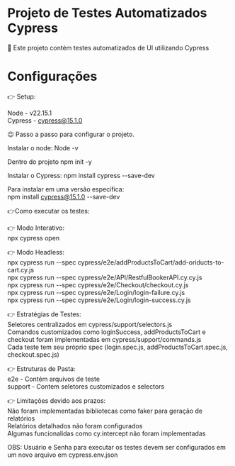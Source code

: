 # Projeto de Testes Automatizados Cypress

:robot: Este projeto contém testes automatizados de UI utilizando Cypress


# Configurações

:point_right: Setup:

Node - v22.15.1<br/>
Cypress - cypress@15.1.0

:wink: Passo a passo para configurar o projeto.

Instalar o node: 
Node -v

Dentro do projeto
npm init -y

Instalar o Cypress:
npm install cypress --save-dev

Para instalar em uma versão específica: <br/>
npm install cypress@15.1.0 --save-dev

:point_right:Como executar os testes:

:point_right: Modo Interativo: <br/>
npx cypress open 

:point_right: Modo Headless: <br/>
npx cypress run --spec cypress/e2e/addProductsToCart/add-oriducts-to-cart.cy.js <br/>
npx cypress run --spec cypress/e2e/API/RestfulBookerAPI.cy.cy.js <br/>
npx cypress run --spec cypress/e2e/Checkout/checkout.cy.js <br/>
npx cypress run --spec cypress/e2e/Login/login-failure.cy.js <br/>
npx cypress run --spec cypress/e2e/Login/login-success.cy.js <br/>


:point_right: Estratégias de Testes: <br/>
Seletores centralizados em cypress/support/selectors.js <br/>
Comandos customizados como loginSuccess, addProductsToCart e checkout foram implementadas em cypress/support/commands.js <br/>
Cada teste tem seu próprio spec (login.spec.js, addProductsToCart.spec.js, checkout.spec.js)

:point_right: Estruturas de Pasta: <br/>
e2e - Contém arquivos de teste <br/>
support - Contem seletores customizados e selectors

:point_right: Limitações devido aos prazos: <br/>
Não foram implementadas bibliotecas como faker para geração de relatórios <br/>
Relatórios detalhados não foram configurados <br/>
Algumas funcionalidas como cy.intercept não foram implementadas

OBS: Usuário e Senha para executar os testes devem ser configurados em um novo arquivo em cypress.env.json

